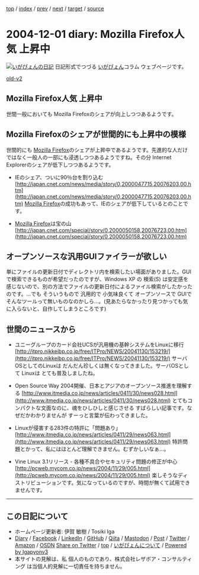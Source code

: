 [top](../index.html) 
 / [index](index.html) 
 / [prev](ig041128.html) 
 / [next](ig041204.html) 
 / [target](https://www.igapyon.jp/igapyon/diary/2004/ig041201.html) 
 / [source](https://github.com/igapyon/diary/blob/master/2004/ig041201.src.md) 

2004-12-01 diary: Mozilla Firefox人気 上昇中
=====================================================================================================
[![いがぴょんの日記](https://www.igapyon.jp/igapyon/diary/images/iga202308_64.jpg "いがぴょん")](https://www.igapyon.jp/igapyon/diary/memo/memoigapyon.html) 日記形式でつづる [いがぴょん](https://www.igapyon.jp/igapyon/diary/memo/memoigapyon.html)コラム ウェブページです。

[old-v2](ig041201-orig.html)

## Mozilla Firefox人気 上昇中

世間一般においても Mozilla Firefoxのシェアが向上しつつあるようです。


## Mozilla Firefoxのシェアが世間的にも上昇中の模様

世間的にも [Mozilla Firefox](https://www.igapyon.jp/igapyon/diary/keyword/firefox.html)のシェアが上昇中であるようです。先進的な人だけではなく一般人の一部にも浸透しつつあるようですね。その分 Internet Explorerのシェアが低下しつつあるようです。

* IEのシェア、ついに90％台を割り込む
  [http://japan.cnet.com/news/media/story/0,2000047715,20076203,00.htm](http://japan.cnet.com/news/media/story/0,2000047715,20076203,00.htm)
  [Mozilla Firefox](https://www.igapyon.jp/igapyon/diary/keyword/firefox.html)の成功もあって、IEのシェアが低下しているとのことです。
  
* [Mozilla Firefox](https://www.igapyon.jp/igapyon/diary/keyword/firefox.html)は宝の山
  [http://japan.cnet.com/special/story/0,2000050158,20076723,00.htm](http://japan.cnet.com/special/story/0,2000050158,20076723,00.htm)

## オープンソースな汎用GUIファイラーが欲しい

単にファイルの更新日付でディレクトリ内を検索したい場面がありました。GUIで検索できるものが希望だったのですが、Windows
XP の 検索(S) は安定感を感じないので、別の方法でファイルの更新日付によるファイル検索がしたかったのです。…でも そういうもので 汎用的で 小気味良くて オープンソースで GUIで そんなツールって無いものなのかしら…。(見あたらなかったり見つかっても気に入らないと、自作してしまうところです)

## 世間のニュースから

* ユニーグループのカード会社UCSが汎用機の基幹システムをLinuxに移行
  [http://itpro.nikkeibp.co.jp/free/ITPro/NEWS/20041130/153219/](http://itpro.nikkeibp.co.jp/free/ITPro/NEWS/20041130/153219/)
  サーバOSとしてのLinuxは だんだん珍しくは無くなってきました。サーバOSとして Linuxは とても普及しましたね。
  
* Open Source Way 2004開催、日本とアジアのオープンソース推進を理解する
  [http://www.itmedia.co.jp/news/articles/0411/30/news028.html](http://www.itmedia.co.jp/news/articles/0411/30/news028.html)
  とてもコンパクトな文面なのに、魂をひしひしと感じさせる すばらしい記事です。なぜだかわかりませんが
  すーっと言葉が伝わってきました。
  
* Linuxが侵害する283件の特許に「問題あり」
  [http://www.itmedia.co.jp/news/articles/0411/29/news063.html](http://www.itmedia.co.jp/news/articles/0411/29/news063.html)
  特許問題とかって、私にはほとんど理解できません。むずかしいなぁ…。
  
* Vine Linux 3.1リリース - 各種不具合やセキュリティ問題の修正が中心
  [http://pcweb.mycom.co.jp/news/2004/11/29/005.html](http://pcweb.mycom.co.jp/news/2004/11/29/005.html)
  楽しそうなディストリビューションです。気になっているのですが、時間が無くて試用できませんです。


----------------------------------------------------------------------------------------------------

## この日記について

* ホームページ更新者: 伊賀 敏樹 / Tosiki Iga
* [Diary](https://www.igapyon.jp/igapyon/diary/) / [Facebook](https://www.facebook.com/igapyon) / [LinkedIn](https://www.linkedin.com/in/toshikiiga) / [GitHub](https://github.com/igapyon) / [Qiita](https://qiita.com/igapyon) / [Mastodon](https://social.vivaldi.net/@igapyon) / [Post](https://post.news/igapyon) / [Twitter](https://twitter.com/ToshikiIga) / [Amazon](https://www.amazon.co.jp/%E4%BC%8A%E8%B3%80-%E6%95%8F%E6%A8%B9/e/B004LTQWCQ) / [OSDN](https://ja.osdn.net/users/iga/)
[Share on Twitter](https://twitter.com/intent/tweet?hashtags=igapyon%2Cdiary%2C%E3%81%84%E3%81%8C%E3%81%B4%E3%82%87%E3%82%93&text=Mozilla+Firefox%E4%BA%BA%E6%B0%97+%E4%B8%8A%E6%98%87%E4%B8%AD&url=https%3A%2F%2Fwww.igapyon.jp%2Figapyon%2Fdiary%2F2004%2Fig041201.html) / [top](../index.html) / [いがぴょんについて](https://www.igapyon.jp/igapyon/diary/memo/memoigapyon.html) / [Powered by Igapyonv3](https://github.com/igapyon/igapyonv3)
* 本サイトの見解は、私 個人のものであり、株式会社レザボア・コンサルティング は当個人的見解に一切責任を持ちません。 
